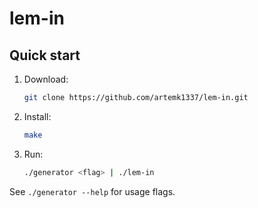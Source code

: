 # lem-in

## Quick start

1. Download:
    ```bash
    git clone https://github.com/artemk1337/lem-in.git
    ```
1. Install:
    ```bash
    make
    ```
1. Run:
    ```bash
    ./generator <flag> | ./lem-in
    ```

See `./generator --help` for usage flags.
